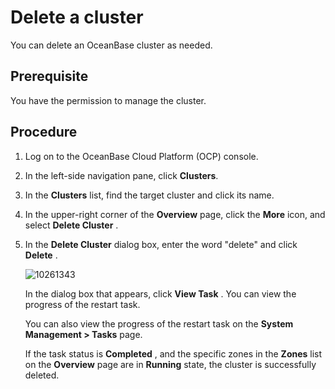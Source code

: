 # Delete a cluster

You can delete an OceanBase cluster as needed.

## Prerequisite

You have the permission to manage the cluster.

## Procedure

1. Log on to the OceanBase Cloud Platform (OCP) console.

2. In the left-side navigation pane, click **Clusters**.

3. In the **Clusters** list, find the target cluster and click its name.

4. In the upper-right corner of the **Overview** page, click the **More** icon, and select **Delete Cluster** .

5. In the **Delete Cluster** dialog box, enter the word "delete" and click **Delete** .

   ![10261343](https://obbusiness-private.oss-cn-shanghai.aliyuncs.com/doc/img/ocp/403-ce/%E5%88%A0%E9%99%A4%E9%9B%86%E7%BE%A4-1.png)

   In the dialog box that appears, click **View Task** . You can view the progress of the restart task.

   You can also view the progress of the restart task on the **System Management \> Tasks** page.

   If the task status is **Completed** , and the specific zones in the **Zones** list on the **Overview** page are in **Running** state, the cluster is successfully deleted.
